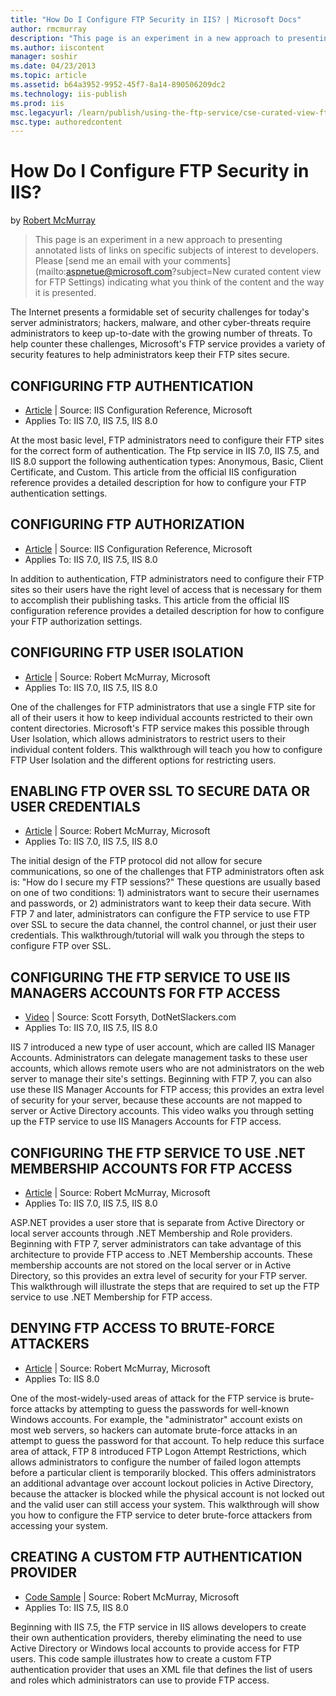 ```yaml
---
title: "How Do I Configure FTP Security in IIS? | Microsoft Docs"
author: rmcmurray
description: "This page is an experiment in a new approach to presenting annotated lists of links on specific subjects of interest to developers. Please send me an email w..."
ms.author: iiscontent
manager: soshir
ms.date: 04/23/2013
ms.topic: article
ms.assetid: b64a3952-9952-45f7-8a14-890506209dc2
ms.technology: iis-publish
ms.prod: iis
msc.legacyurl: /learn/publish/using-the-ftp-service/cse-curated-view-ftp-security-settings
msc.type: authoredcontent
---
```

How Do I Configure FTP Security in IIS?
====================
by [Robert McMurray](https://github.com/rmcmurray)

> This page is an experiment in a new approach to presenting annotated lists of links on specific subjects of interest to developers. Please [send me an email with your comments](mailto:aspnetue@microsoft.com?subject=New curated content view for FTP Settings) indicating what you think of the content and the way it is presented.


The Internet presents a formidable set of security challenges for today's server administrators; hackers, malware, and other cyber-threats require administrators to keep up-to-date with the growing number of threats. To help counter these challenges, Microsoft's FTP service provides a variety of security features to help administrators keep their FTP sites secure.

## CONFIGURING FTP AUTHENTICATION

- [Article](https://www.iis.net/configreference/system.applicationhost/sites/site/ftpserver/security/authentication) | Source: IIS Configuration Reference, Microsoft
- Applies To: IIS 7.0, IIS 7.5, IIS 8.0

At the most basic level, FTP administrators need to configure their FTP sites for the correct form of authentication. The Ftp service in IIS 7.0, IIS 7.5, and IIS 8.0 support the following authentication types: Anonymous, Basic, Client Certificate, and Custom. This article from the official IIS configuration reference provides a detailed description for how to configure your FTP authentication settings.

## CONFIGURING FTP AUTHORIZATION

- [Article](https://www.iis.net/configreference/system.ftpserver/security/authorization) | Source: IIS Configuration Reference, Microsoft
- Applies To: IIS 7.0, IIS 7.5, IIS 8.0

In addition to authentication, FTP administrators need to configure their FTP sites so their users have the right level of access that is necessary for them to accomplish their publishing tasks. This article from the official IIS configuration reference provides a detailed description for how to configure your FTP authorization settings.

## CONFIGURING FTP USER ISOLATION

- [Article](https://www.iis.net/configreference/system.ftpserver/security/authorization) | Source: Robert McMurray, Microsoft
- Applies To: IIS 7.0, IIS 7.5, IIS 8.0

One of the challenges for FTP administrators that use a single FTP site for all of their users it how to keep individual accounts restricted to their own content directories. Microsoft's FTP service makes this possible through User Isolation, which allows administrators to restrict users to their individual content folders. This walkthrough will teach you how to configure FTP User Isolation and the different options for restricting users.

## ENABLING FTP OVER SSL TO SECURE DATA OR USER CREDENTIALS

- [Article](using-ftp-over-ssl-in-iis-7.md) | Source: Robert McMurray, Microsoft
- Applies To: IIS 7.0, IIS 7.5, IIS 8.0

The initial design of the FTP protocol did not allow for secure communications, so one of the challenges that FTP administrators often ask is: "How do I secure my FTP sessions?" These questions are usually based on one of two conditions: 1) administrators want to secure their usernames and passwords, or 2) administrators want to keep their data secure. With FTP 7 and later, administrators can configure the FTP service to use FTP over SSL to secure the data channel, the control channel, or just their user credentials. This walkthrough/tutorial will walk you through the steps to configure FTP over SSL.

## CONFIGURING THE FTP SERVICE TO USE IIS MANAGERS ACCOUNTS FOR FTP ACCESS

- [Video](http://dotnetslackers.com/articles/iis/IIS-FTP-and-IIS-Manager-Users-Week-45.aspx) | Source: Scott Forsyth, DotNetSlackers.com
- Applies To: IIS 7.0, IIS 7.5, IIS 8.0

IIS 7 introduced a new type of user account, which are called IIS Manager Accounts. Administrators can delegate management tasks to these user accounts, which allows remote users who are not administrators on the web server to manage their site's settings. Beginning with FTP 7, you can also use these IIS Manager Accounts for FTP access; this provides an extra level of security for your server, because these accounts are not mapped to server or Active Directory accounts. This video walks you through setting up the FTP service to use IIS Managers Accounts for FTP access.

## CONFIGURING THE FTP SERVICE TO USE .NET MEMBERSHIP ACCOUNTS FOR FTP ACCESS

- [Article](configuring-ftp-with-net-membership-authentication-in-iis-7.md) | Source: Robert McMurray, Microsoft
- Applies To: IIS 7.0, IIS 7.5, IIS 8.0

ASP.NET provides a user store that is separate from Active Directory or local server accounts through .NET Membership and Role providers. Beginning with FTP 7, server administrators can take advantage of this architecture to provide FTP access to .NET Membership accounts. These membership accounts are not stored on the local server or in Active Directory, so this provides an extra level of security for your FTP server. This walkthrough will illustrate the steps that are required to set up the FTP service to use .NET Membership for FTP access.

## DENYING FTP ACCESS TO BRUTE-FORCE ATTACKERS

- [Article](../../get-started/whats-new-in-iis-8/iis-80-ftp-logon-attempt-restrictions.md) | Source: Robert McMurray, Microsoft
- Applies To: IIS 8.0

One of the most-widely-used areas of attack for the FTP service is brute-force attacks by attempting to guess the passwords for well-known Windows accounts. For example, the "administrator" account exists on most web servers, so hackers can automate brute-force attacks in an attempt to guess the password for that account. To help reduce this surface area of attack, FTP 8 introduced FTP Logon Attempt Restrictions, which allows administrators to configure the number of failed logon attempts before a particular client is temporarily blocked. This offers administrators an additional advantage over account lockout policies in Active Directory, because the attacker is blocked while the physical account is not locked out and the valid user can still access your system. This walkthrough will show you how to configure the FTP service to deter brute-force attackers from accessing your system.

## CREATING A CUSTOM FTP AUTHENTICATION PROVIDER

- [Code Sample](../../develop/developing-for-ftp/how-to-use-managed-code-c-to-create-an-ftp-authentication-provider-using-an-xml-database.md) | Source: Robert McMurray, Microsoft
- Applies To: IIS 7.5, IIS 8.0

Beginning with IIS 7.5, the FTP service in IIS allows developers to create their own authentication providers, thereby eliminating the need to use Active Directory or Windows local accounts to provide access for FTP users. This code sample illustrates how to create a custom FTP authentication provider that uses an XML file that defines the list of users and roles which administrators can use to provide FTP access.